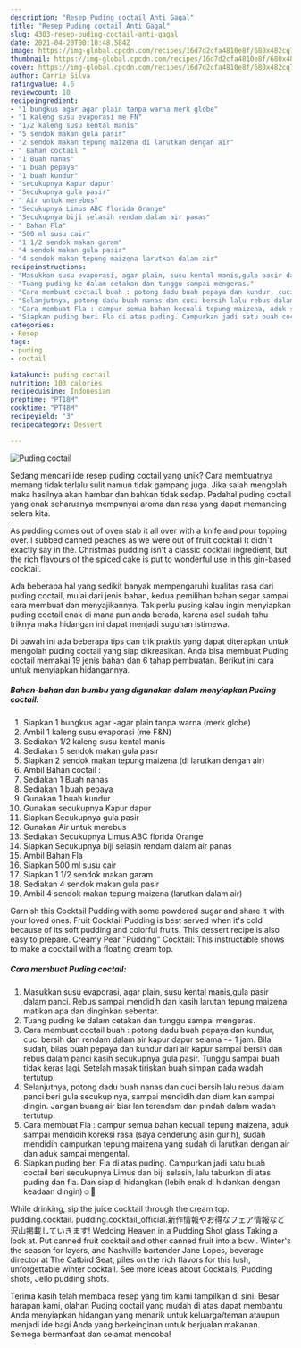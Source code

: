 ```yaml
---
description: "Resep Puding coctail Anti Gagal"
title: "Resep Puding coctail Anti Gagal"
slug: 4303-resep-puding-coctail-anti-gagal
date: 2021-04-20T00:10:48.584Z
image: https://img-global.cpcdn.com/recipes/16d7d2cfa4810e8f/680x482cq70/puding-coctail-foto-resep-utama.jpg
thumbnail: https://img-global.cpcdn.com/recipes/16d7d2cfa4810e8f/680x482cq70/puding-coctail-foto-resep-utama.jpg
cover: https://img-global.cpcdn.com/recipes/16d7d2cfa4810e8f/680x482cq70/puding-coctail-foto-resep-utama.jpg
author: Carrie Silva
ratingvalue: 4.6
reviewcount: 10
recipeingredient:
- "1 bungkus agar agar plain tanpa warna merk globe"
- "1 kaleng susu evaporasi me FN"
- "1/2 kaleng susu kental manis"
- "5 sendok makan gula pasir"
- "2 sendok makan tepung maizena di larutkan dengan air"
- " Bahan coctail "
- "1 Buah nanas"
- "1 buah pepaya"
- "1 buah kundur"
- "secukupnya Kapur dapur"
- "Secukupnya gula pasir"
- " Air untuk merebus"
- "Secukupnya Limus ABC florida Orange"
- "Secukupnya biji selasih rendam dalam air panas"
- " Bahan Fla"
- "500 ml susu cair"
- "1 1/2 sendok makan garam"
- "4 sendok makan gula pasir"
- "4 sendok makan tepung maizena larutkan dalam air"
recipeinstructions:
- "Masukkan susu evaporasi, agar plain, susu kental manis,gula pasir dalam panci. Rebus sampai mendidih dan kasih larutan tepung maizena matikan apa dan dinginkan sebentar."
- "Tuang puding ke dalam cetakan dan tunggu sampai mengeras."
- "Cara membuat coctail buah : potong dadu buah pepaya dan kundur, cuci bersih dan rendam dalam air kapur dapur selama -+ 1 jam. Bila sudah, bilas buah pepaya dan kundur dari air kapur sampai bersih dan rebus dalam panci kasih secukupnya gula pasir. Tunggu sampai buah tidak keras lagi. Setelah masak tiriskan buah simpan pada wadah tertutup."
- "Selanjutnya, potong dadu buah nanas dan cuci bersih lalu rebus dalam panci beri gula secukup nya, sampai mendidih dan diam kan sampai dingin. Jangan buang air biar lan terendam dan pindah dalam wadah tertutup."
- "Cara membuat Fla : campur semua bahan kecuali tepung maizena, aduk sampai mendidih koreksi rasa (saya cenderung asin gurih), sudah mendidih campurkan tepung maizena yang sudah di larutkan dengan air dan aduk sampai mengental."
- "Siapkan puding beri Fla di atas puding. Campurkan jadi satu buah coctail beri secukupnya Limus dan biji selasih, lalu taburkan di atas puding dan fla. Dan siap di hidangkan (lebih enak di hidankan dengan keadaan dingin)☺️🤤"
categories:
- Resep
tags:
- puding
- coctail

katakunci: puding coctail 
nutrition: 103 calories
recipecuisine: Indonesian
preptime: "PT18M"
cooktime: "PT48M"
recipeyield: "3"
recipecategory: Dessert

---
```



![Puding coctail](https://img-global.cpcdn.com/recipes/16d7d2cfa4810e8f/680x482cq70/puding-coctail-foto-resep-utama.jpg)

Sedang mencari ide resep puding coctail yang unik? Cara membuatnya memang tidak terlalu sulit namun tidak gampang juga. Jika salah mengolah maka hasilnya akan hambar dan bahkan tidak sedap. Padahal puding coctail yang enak seharusnya mempunyai aroma dan rasa yang dapat memancing selera kita.

As pudding comes out of oven stab it all over with a knife and pour topping over. I subbed canned peaches as we were out of fruit cocktail It didn&#39;t exactly say in the. Christmas pudding isn&#39;t a classic cocktail ingredient, but the rich flavours of the spiced cake is put to wonderful use in this gin-based cocktail.

Ada beberapa hal yang sedikit banyak mempengaruhi kualitas rasa dari puding coctail, mulai dari jenis bahan, kedua pemilihan bahan segar sampai cara membuat dan menyajikannya. Tak perlu pusing kalau ingin menyiapkan puding coctail enak di mana pun anda berada, karena asal sudah tahu triknya maka hidangan ini dapat menjadi suguhan istimewa.


Di bawah ini ada beberapa tips dan trik praktis yang dapat diterapkan untuk mengolah puding coctail yang siap dikreasikan. Anda bisa membuat Puding coctail memakai 19 jenis bahan dan 6 tahap pembuatan. Berikut ini cara untuk menyiapkan hidangannya.

<!--inarticleads1-->

##### Bahan-bahan dan bumbu yang digunakan dalam menyiapkan Puding coctail:

1. Siapkan 1 bungkus agar -agar plain tanpa warna (merk globe)
1. Ambil 1 kaleng susu evaporasi (me F&amp;N)
1. Sediakan 1/2 kaleng susu kental manis
1. Sediakan 5 sendok makan gula pasir
1. Siapkan 2 sendok makan tepung maizena (di larutkan dengan air)
1. Ambil  Bahan coctail :
1. Sediakan 1 Buah nanas
1. Sediakan 1 buah pepaya
1. Gunakan 1 buah kundur
1. Gunakan secukupnya Kapur dapur
1. Siapkan Secukupnya gula pasir
1. Gunakan  Air untuk merebus
1. Sediakan Secukupnya Limus ABC florida Orange
1. Siapkan Secukupnya biji selasih rendam dalam air panas
1. Ambil  Bahan Fla
1. Siapkan 500 ml susu cair
1. Siapkan 1 1/2 sendok makan garam
1. Sediakan 4 sendok makan gula pasir
1. Ambil 4 sendok makan tepung maizena (larutkan dalam air)


Garnish this Cocktail Pudding with some powdered sugar and share it with your loved ones. Fruit Cocktail Pudding is best served when it&#39;s cold because of its soft pudding and colorful fruits. This dessert recipe is also easy to prepare. Creamy Pear &#34;Pudding&#34; Cocktail: This instructable shows to make a cocktail with a floating cream top. 

<!--inarticleads2-->

##### Cara membuat Puding coctail:

1. Masukkan susu evaporasi, agar plain, susu kental manis,gula pasir dalam panci. Rebus sampai mendidih dan kasih larutan tepung maizena matikan apa dan dinginkan sebentar.
1. Tuang puding ke dalam cetakan dan tunggu sampai mengeras.
1. Cara membuat coctail buah : potong dadu buah pepaya dan kundur, cuci bersih dan rendam dalam air kapur dapur selama -+ 1 jam. Bila sudah, bilas buah pepaya dan kundur dari air kapur sampai bersih dan rebus dalam panci kasih secukupnya gula pasir. Tunggu sampai buah tidak keras lagi. Setelah masak tiriskan buah simpan pada wadah tertutup.
1. Selanjutnya, potong dadu buah nanas dan cuci bersih lalu rebus dalam panci beri gula secukup nya, sampai mendidih dan diam kan sampai dingin. Jangan buang air biar lan terendam dan pindah dalam wadah tertutup.
1. Cara membuat Fla : campur semua bahan kecuali tepung maizena, aduk sampai mendidih koreksi rasa (saya cenderung asin gurih), sudah mendidih campurkan tepung maizena yang sudah di larutkan dengan air dan aduk sampai mengental.
1. Siapkan puding beri Fla di atas puding. Campurkan jadi satu buah coctail beri secukupnya Limus dan biji selasih, lalu taburkan di atas puding dan fla. Dan siap di hidangkan (lebih enak di hidankan dengan keadaan dingin)☺️🤤


While drinking, sip the juice cocktail through the cream top. pudding.cocktail. pudding.cocktail_official.新作情報やお得なフェア情報など沢山掲載していきます! Wedding Heaven in a Pudding Shot glass Taking a look at. Put canned fruit cocktail and other canned fruit into a bowl. Winter&#39;s the season for layers, and Nashville bartender Jane Lopes, beverage director at The Catbird Seat, piles on the rich flavors for this lush, unforgettable winter cocktail. See more ideas about Cocktails, Pudding shots, Jello pudding shots. 

Terima kasih telah membaca resep yang tim kami tampilkan di sini. Besar harapan kami, olahan Puding coctail yang mudah di atas dapat membantu Anda menyiapkan hidangan yang menarik untuk keluarga/teman ataupun menjadi ide bagi Anda yang berkeinginan untuk berjualan makanan. Semoga bermanfaat dan selamat mencoba!
